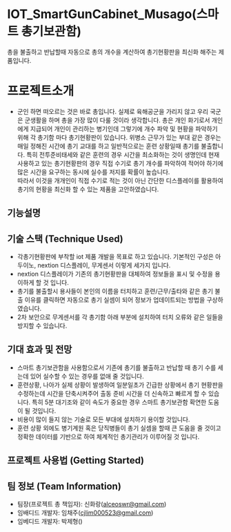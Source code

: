 # IOT_SmartGunCabinet_Musago(스마트 총기보관함)

총을 불출하고 반납할때 자동으로 총의 개수을 계산하여 총기현황판을 최신화 해주는 제품입니다.


# 프로젝트소개

 

 - 군인 하면 떠오르는 것은 바로 총입니다. 
실제로 육해공군을 가리지 않고 우리 국군은 군생활을 하며 총을 가장 많이 다룰 것이라 생각합니다. 총은 개인 화기로서 개인에게 지급되어 개인이 관리하는 병기인데 그렇기에 개수 파악 및 현황을 파악하기 위해 각 총기함 마다 총기현황판이 있습니다. 
위병소 근무가 있는 부대 같은 경우는 매일 정해진 시간에 총기 교대를 하고 일반적으로는 훈련 상황일때 총기를 불출합니다. 특히 전투준비태세와 같은 훈련의 경우 시간을 최소화하는 것이 생명인데 현재 사용하고 있는 총기현황판의 경우 직접 수기로 총기 개수를 파악하여 적어야 하기에 많은 시간을 요구하는 동시에 실수를 저지를 확률이 높습니다.  
 따라서 이것을 개개인이 직접 수기로 적는 것이 아닌 간단한 디스플레이를 활용하여 총기의 현황을 최신화 할 수 있는 제품을 고안하였습니다.

## 기능설명



## 기술 스택 (Technique Used)

 - 각총기현황판에 부착할 iot 제품 개발을 목표로 하고 있습니다.  기본적인 구성은 아두이노, nextion 디스플레이, 무게센서 이렇게 세가지 입니다.  
 - nextion 디스플레이가 기존의 총기현황판을 대체하여 정보들을 표시 및 수정을 용이하게 할 것 입니다. 
 - 총기를 불출할시 용사들이 본인의 이름을 터치하고 훈련/근무/출타와 같은 총기 불출 이유를 클릭하면 자동으로 총기 실셈이 되어 정보가 업데이트되는 방법을 구상하였습니다. 
 - 2차 보안으로 무게센서를 각 총기함 아래 부분에 설치하여 터치 오류와 같은 일들을 방지할 수 있습니다.

## 기대 효과 및 전망

 - 스마트 총기보관함을 사용함으로서 기존에 총기를 불출하고 반납할 때 총기 수를 세는데 있어 실수할 수 있는 경우를 없애 줄 것입니다.  
 - 훈련상황, 나아가 실제 상황이 발생하여 일분일초가 긴급한 상황에서 총기 현황판을 수정하는데 시간을 단축시켜주어 출동 준비 시간을 더 신속하고 빠르게 할 수 있습니다. 특히 5분 대기조와 같이 속도가 중요한 경우 스마트 총기보관함 확연한 도움이 될 것입니다.  
 - 비용이 많이 들지 않는 기술로 모든 부대에 설치하기 용이할 것입니다.  
 - 훈련 상황 외에도 병기계원 혹은 당직병들이 총기 실셈을 할때 큰 도움을 줄 것이고 정확한 데이터를 기반으로 하여 체계적인 총기관리가 이루어질 것 입니다.

## 프로젝트 사용법 (Getting Started)


## 팀 정보 (Team Information)

 - 팀장(프로젝트 총 책임자): 신화랑(alceoswr@gmail.com)
 - 임배디드 개발자: 임채주(cjlim000523@gmail.com)
 - 임베디드 개발자: 박제형()




```
